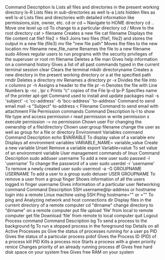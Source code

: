 Command Description 
ls Lists all files and directories in the present working directory
ls-R Lists files in sub-directories as well
ls-a Lists hidden files as well
ls-al Lists files and directories with detailed information like permissions,size, owner, etc.
cd or cd ~ Navigate to HOME directory
cd .. Move one level up
cd To change to a particular directory
cd / Move to the root directory
cat > filename Creates a new file
cat filename Displays the file content
cat file1 file2 > file3 Joins two files (file1, file2) and stores the output in a new file (file3)
mv file "new file path" Moves the files to the new location
mv filename new_file_name Renames the file to a new filename
sudo Allows regular users to run programs with the security privileges of the superuser or root
rm filename Deletes a file
man Gives help information on a command
history Gives a list of all past commands typed in the current terminal session
clear Clears the terminal
mkdir directoryname Creates a new directory in the present working directory or a at the specified path
rmdir Deletes a directory
mv Renames a directory
pr -x Divides the file into x columns
pr -h Assigns a header to the file
pr -n Denotes the file with Line Numbers
lp -nc , lpr c Prints “c” copies of the File
 lp-d lp-P
Specifies name of the printer
apt-get
Command used to install and update packages
mail -s 'subject'
-c 'cc-address'
-b 'bcc-address'
'to-address'
Command to send email
mail -s "Subject"
to-address < Filename
Command to send email with attachment
File Permission commands
Command Description 
ls-l to show file type and access permission
r read permission
w write permission
x execute permission
-= no permission
Chown user For changing the ownership of a file/directory
Chown user:group filename change the user as well as group for a file or directory
Environment Variables command
Command Description 
echo $VARIABLE To display value of a variable
env Displays all environment variables
VARIABLE_NAME= variable_value Create a new variable
Unset Remove a variable
export Variable=value To set value of an environment variable
User management commands of linux
Command Description 
sudo adduser username To add a new user
sudo passwd -l 'username' To change the password of a user
sudo userdel -r 'username' To remove a newly created user
sudo usermod -a -G GROUPNAME USERNAME To add a user to a group
sudo deluser USER GROUPNAME To remove a user from a group
finger Shows information of all the users logged in
finger username Gives information of a particular user
Networking command
Command Description 
SSH username@ip-address or hostname login into a remote Linux machine using SSH
Ping hostname="" or ="" To ping and Analyzing network and host connections
dir Display files in the current directory of a remote computer
cd "dirname" change directory to “dirname” on a remote computer
put file upload ‘file’ from local to remote computer
get file Download ‘file’ from remote to local computer
quit Logout
Process command
Command Description 
bg To send a process to the background
fg To run a stopped process in the foreground
top Details on all Active Processes
ps Give the status of processes running for a user
ps PID Gives the status of a particular process
pidof Gives the Process ID (PID) of a process
kill PID Kills a process
nice Starts a process with a given priority
renice Changes priority of an already running process
df Gives free hard disk space on your system
free Gives free RAM on your system

